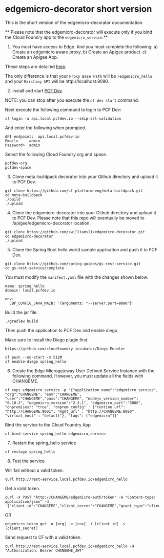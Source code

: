 # edgemicro-decorator short version
This is the short version of the edgemicro-decorator documentation.

** Please note that the edgemicro-decorator will execute only if you bind the Cloud Foundry app to the `edgemicro_service`.**

1. You must have access to Edge. And you must complete the following.
  a) Create an edgemicro aware proxy.
  b) Create an Apigee product.
  c) Create an Apigee App.

  These steps are detailed [here](http://docs.apigee.com/microgateway/latest/setting-and-configuring-edge-microgateway#Part2).

  The only difference is that your `Proxy Base Path` will be `/edgemicro_hello` and
  your `Existing API` will be http://localhost:8090.

2. Install and start [PCF Dev](https://pivotal.io/platform/pcf-tutorials/getting-started-with-pivotal-cloud-foundry-dev/introduction).

NOTE: you can stop after you execute the `cf dev start` command.

Next execute the following command to login to PCF Dev:
```
cf login -a api.local.pcfdev.io --skip-ssl-validation
```

And enter the following when prompted.
```
API endpoint:  api.local.pcfdev.io   
Email>     admin
Password>  admin
```

Select the following Cloud Foundry org and space.
```
pcfdev-org
pcfdev-space
```

3. Clone meta-buildpack decorator into your Github directory and upload it to PCF Dev.
```
git clone https://github.com/cf-platform-eng/meta-buildpack.git
cd meta-buildpack
./build
./upload
```

4. Clone the edgemicro-decorator into your Github directory and upload it to PCF Dev.
Please note that this repo will eventually be moved to /apigee/edgemicro-decorator location.

```
git clone https://github.com/swilliams11/edgemicro-decorator.git
cd edgemicro-decorator
./upload
```

5. Clone the Spring Boot hello world sample application and push it to PCF Dev.

```
git clone https://github.com/spring-guides/gs-rest-service.git
cd gs-rest-service/complete
```

You must modify the `manifest.yaml` file with the changes shown below.
```
name: spring_hello
domain: local.pcfdev.io

env:
  JBP_CONFIG_JAVA_MAIN: '{arguments: "--server.port=8090"}'
```

Build the jar file:
```
./gradlew build
```

Then push the application to PCF Dev and enable diego.

Make sure to install the Diego plugin first.  
```
https://github.com/cloudfoundry-incubator/Diego-Enabler
```

```
cf push --no-start -m 512M
cf enable-diego spring_hello
```

6. Create the Edge Microgateway User Defined Service Instance with the following command.
However, you must update all the fields with CHANGEME.

```
cf cups edgemicro_service -p '{"application_name":"edgemicro_service", "org":"CHANGEME", "env":"CHANGEME", "user":"CHANGEME","pass":"CHANGEME", "nodejs_version_number": "6.10.2", "edgemicro_version":"2.3.1", "edgemicro_port":"8080", "onpremises": "true", "onprem_config" : {"runtime_url": "http://CHANGEME:9001", "mgmt_url" : "http://CHANGEME:8080", "virtual_host" : "default"}, "tags": ["edgemicro"]}'
```

Bind the service to the Cloud Foundry App
```
cf bind-service spring_hello edgemicro_service
```

7. Restart the spring_hello service
```
cf restage spring_hello
```

8. Test the service.

Will fail without a valid token.
```
curl http://rest-service.local.pcfdev.io/edgemicro_hello
```

Get a valid token.
```
curl -X POST "http://CHANGEME/edgemicro-auth/token" -H "Content-type: application/json" -d '{"client_id":"CHANGEME","client_secret":"CHANGEME","grant_type":"client_credentials"}'
```

OR

```
edgemicro token get -o [org] -e [env] -i [client_id] -s [client_secret]
```

Send request to CF with a valid token.
```
curl http://rest-service.local.pcfdev.io/edgemicro_hello -H "Authorization: Bearer CHANGEME_JWT"
```
